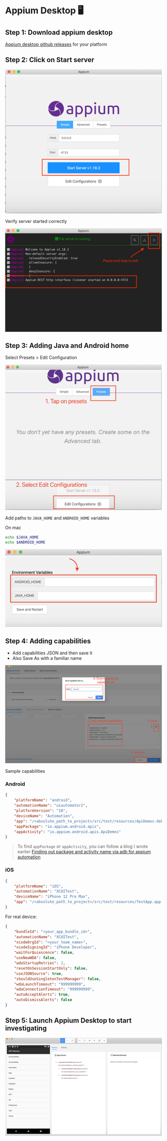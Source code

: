 # Appium Desktop 🖥️

## Step 1: Download appium desktop

[Appium desktop github releases](https://github.com/appium/appium-desktop/releases/tag/v1.21.0) for
your platform

## Step 2: Click on Start server

![Appium Desktop Home](images/appium-desktop.png)

Verify server started correctly

![Appium Desktop Server launched](images/appium-desktop-server-launched.png)

## Step 3: Adding Java and Android home

Select Presets > Edit Configuration

![Adding java and android home](images/appium-desktop-1-edit-config.png)

Add paths to `JAVA_HOME` and `ANDROID_HOME` variables

On mac

```zsh
echo $JAVA_HOME
echo $ANDROID_HOME
```

![Updating variables](images/appium-desktop-2-set-java-android-home.png)

## Step 4: Adding capabilities

- Add capabilities JSON and then save it
- Also Save As with a familiar name

![Adding capabilities](images/appium-desktop-3-saving-capabilities.png)

Sample capabilities

### Android

```json
{
	"platformName": "android",
	"automationName": "uiautomator2",
	"platformVersion": "10",
	"deviceName": "Automation",
	"app": "/<absolute_path_to_project>/src/test/resources/ApiDemos-debug.apk",
	"appPackage": "io.appium.android.apis",
	"appActivity": "io.appium.android.apis.ApiDemos"
}
```

> To find `appPackage` or `appActivity`, you can follow a blog I wrote earlier
> [Finding out package and activity name via adb for appium automation ](https://automationhacks.io/2020/04/24/finding-out-package-and-activity-name-via-adb-for-appium-automation/)

### iOS

```json
{
	"platformName": "iOS",
	"automationName": "XCUITest",
	"deviceName": "iPhone 12 Pro Max",
	"app": "/<absolute_path_to_project>/src/test/resources/TestApp.app.zip"
}
```

For real device:

```json
{
	"bundleId": "<your_app_bundle_id>",
	"automationName": "XCUITest",
	"xcodeOrgId": "<your_team_name>",
	"xcodeSigningId": "iPhone Developer",
	"waitForQuiescence": false,
	"useNewWDA": false,
	"wdaStartupRetries": 2,
	"resetOnSessionStartOnly": false,
	"useJSONSource": true,
	"shouldUseSingletonTestManager": false,
	"wdaLaunchTimeout": "999999999",
	"wdaConnectionTimeout": "999999999",
	"autoAcceptAlerts": true,
	"autoDismissAlerts": false
}
```

## Step 5: Launch Appium Desktop to start investigating

![Appium Desktop](images/appium-desktop-5-for-your-app.png)
